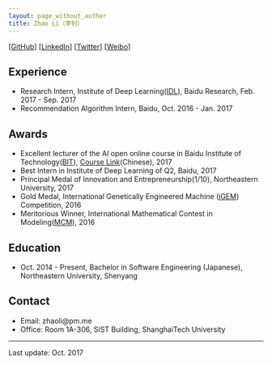 ```yaml
---
layout: page_without_author
title: Zhao Li（李钊）
---
```


[[GitHub](https://github.com/livc)] [[LinkedIn](https://www.linkedin.com/in/zhao-li-655254106/)] [[Twitter](https://twitter.com/livc95)] [[Weibo](https://weibo.com/livc95)]

## Experience

- Research Intern, Institute of Deep Learning([IDL](http://research.baidu.com/institute-of-deep-learning/)), Baidu Research, Feb. 2017 - Sep. 2017
- Recommendation Algorithm Intern, Baidu, Oct. 2016 - Jan. 2017

## Awards

- Excellent lecturer of the AI open online course in Baidu Institute of Technology([BIT](http://bit.baidu.com)), [Course Link](http://bit.baidu.com/course/detail/id/176/column/117.html)(Chinese), 2017
- Best Intern in Institute of Deep Learning of Q2, Baidu, 2017
- Principal Medal of Innovation and Entrepreneurship(1/10), Northeastern University, 2017
- Gold Medal, International Genetically Engineered Machine ([iGEM](http://igem.org/Main_Page)) Competition, 2016
- Meritorious Winner, International Mathematical Contest in Modeling([MCM](https://www.comap.com/undergraduate/contests/mcm/)), 2016

## Education

- Oct. 2014 - Present, Bachelor in Software Engineering (Japanese), Northeastern University, Shenyang


## Contact

- Email: <span id="email" style="unicode-bidi:bidi-override; direction: rtl;">em.mp@iloahz</span>
- Office: Room 1A-306, SIST Building, ShanghaiTech University

---

Last update: Oct. 2017


<script type="text/javascript">
var reversedEmail = document.getElementById("email").innerText;
document.getElementById("email").addEventListener('copy', function(e) {
    var selection = window.getSelection().toString();
    if (selection.indexOf(reversedEmail) >= 0) {
        var normalEmail = selection.split("").reverse().join("");
        e.clipboardData.setData("text/plain", normalEmail);
    }
    e.preventDefault();
});
</script>
